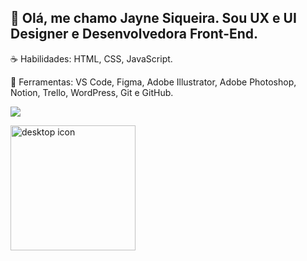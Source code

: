 ## 👋 Olá, me chamo Jayne Siqueira. Sou UX e UI Designer e Desenvolvedora Front-End.

☕ Habilidades: HTML, CSS, JavaScript.

💼 Ferramentas: VS Code, Figma, Adobe Illustrator, Adobe Photoshop, Notion, Trello, WordPress, Git e GitHub.

<a href="https://www.linkedin.com/in/jaynesilvasiqueira" target="_blank"><img src="https://img.shields.io/badge/LinkedIn-0077B5?style=for-the-badge&logo=linkedin&logoColor=white" target="_blank"></a> 

<div>
<img align="left" alt="desktop icon" height="200" src="https://cdn-icons-png.flaticon.com/512/1141/1141903.png?w=826">
</div>
